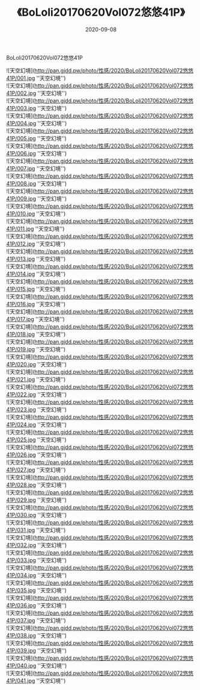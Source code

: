 ﻿---
layout: post
title:  《BoLoli20170620Vol072悠悠41P》
date:   2020-09-08
img: http://pan.gjdd.pw/photo/性感/2020/BoLoli20170620Vol072悠悠41P/000.jpg
categories: [美女, 性感, 泳衣]
---

BoLoli20170620Vol072悠悠41P



![天空幻境](http://pan.gjdd.pw/photo/性感/2020/BoLoli20170620Vol072悠悠41P/001.jpg ''天空幻境'') <br>
![天空幻境](http://pan.gjdd.pw/photo/性感/2020/BoLoli20170620Vol072悠悠41P/002.jpg ''天空幻境'') <br>
![天空幻境](http://pan.gjdd.pw/photo/性感/2020/BoLoli20170620Vol072悠悠41P/003.jpg ''天空幻境'') <br>
![天空幻境](http://pan.gjdd.pw/photo/性感/2020/BoLoli20170620Vol072悠悠41P/004.jpg ''天空幻境'') <br>
![天空幻境](http://pan.gjdd.pw/photo/性感/2020/BoLoli20170620Vol072悠悠41P/005.jpg ''天空幻境'') <br>
![天空幻境](http://pan.gjdd.pw/photo/性感/2020/BoLoli20170620Vol072悠悠41P/006.jpg ''天空幻境'') <br>
![天空幻境](http://pan.gjdd.pw/photo/性感/2020/BoLoli20170620Vol072悠悠41P/007.jpg ''天空幻境'') <br>
![天空幻境](http://pan.gjdd.pw/photo/性感/2020/BoLoli20170620Vol072悠悠41P/008.jpg ''天空幻境'') <br>
![天空幻境](http://pan.gjdd.pw/photo/性感/2020/BoLoli20170620Vol072悠悠41P/009.jpg ''天空幻境'') <br>
![天空幻境](http://pan.gjdd.pw/photo/性感/2020/BoLoli20170620Vol072悠悠41P/010.jpg ''天空幻境'') <br>
![天空幻境](http://pan.gjdd.pw/photo/性感/2020/BoLoli20170620Vol072悠悠41P/011.jpg ''天空幻境'') <br>
![天空幻境](http://pan.gjdd.pw/photo/性感/2020/BoLoli20170620Vol072悠悠41P/012.jpg ''天空幻境'') <br>
![天空幻境](http://pan.gjdd.pw/photo/性感/2020/BoLoli20170620Vol072悠悠41P/013.jpg ''天空幻境'') <br>
![天空幻境](http://pan.gjdd.pw/photo/性感/2020/BoLoli20170620Vol072悠悠41P/014.jpg ''天空幻境'') <br>
![天空幻境](http://pan.gjdd.pw/photo/性感/2020/BoLoli20170620Vol072悠悠41P/015.jpg ''天空幻境'') <br>
![天空幻境](http://pan.gjdd.pw/photo/性感/2020/BoLoli20170620Vol072悠悠41P/016.jpg ''天空幻境'') <br>
![天空幻境](http://pan.gjdd.pw/photo/性感/2020/BoLoli20170620Vol072悠悠41P/017.jpg ''天空幻境'') <br>
![天空幻境](http://pan.gjdd.pw/photo/性感/2020/BoLoli20170620Vol072悠悠41P/018.jpg ''天空幻境'') <br>
![天空幻境](http://pan.gjdd.pw/photo/性感/2020/BoLoli20170620Vol072悠悠41P/019.jpg ''天空幻境'') <br>
![天空幻境](http://pan.gjdd.pw/photo/性感/2020/BoLoli20170620Vol072悠悠41P/020.jpg ''天空幻境'') <br>
![天空幻境](http://pan.gjdd.pw/photo/性感/2020/BoLoli20170620Vol072悠悠41P/021.jpg ''天空幻境'') <br>
![天空幻境](http://pan.gjdd.pw/photo/性感/2020/BoLoli20170620Vol072悠悠41P/022.jpg ''天空幻境'') <br>
![天空幻境](http://pan.gjdd.pw/photo/性感/2020/BoLoli20170620Vol072悠悠41P/023.jpg ''天空幻境'') <br>
![天空幻境](http://pan.gjdd.pw/photo/性感/2020/BoLoli20170620Vol072悠悠41P/024.jpg ''天空幻境'') <br>
![天空幻境](http://pan.gjdd.pw/photo/性感/2020/BoLoli20170620Vol072悠悠41P/025.jpg ''天空幻境'') <br>
![天空幻境](http://pan.gjdd.pw/photo/性感/2020/BoLoli20170620Vol072悠悠41P/026.jpg ''天空幻境'') <br>
![天空幻境](http://pan.gjdd.pw/photo/性感/2020/BoLoli20170620Vol072悠悠41P/027.jpg ''天空幻境'') <br>
![天空幻境](http://pan.gjdd.pw/photo/性感/2020/BoLoli20170620Vol072悠悠41P/028.jpg ''天空幻境'') <br>
![天空幻境](http://pan.gjdd.pw/photo/性感/2020/BoLoli20170620Vol072悠悠41P/029.jpg ''天空幻境'') <br>
![天空幻境](http://pan.gjdd.pw/photo/性感/2020/BoLoli20170620Vol072悠悠41P/030.jpg ''天空幻境'') <br>
![天空幻境](http://pan.gjdd.pw/photo/性感/2020/BoLoli20170620Vol072悠悠41P/031.jpg ''天空幻境'') <br>
![天空幻境](http://pan.gjdd.pw/photo/性感/2020/BoLoli20170620Vol072悠悠41P/032.jpg ''天空幻境'') <br>
![天空幻境](http://pan.gjdd.pw/photo/性感/2020/BoLoli20170620Vol072悠悠41P/033.jpg ''天空幻境'') <br>
![天空幻境](http://pan.gjdd.pw/photo/性感/2020/BoLoli20170620Vol072悠悠41P/034.jpg ''天空幻境'') <br>
![天空幻境](http://pan.gjdd.pw/photo/性感/2020/BoLoli20170620Vol072悠悠41P/035.jpg ''天空幻境'') <br>
![天空幻境](http://pan.gjdd.pw/photo/性感/2020/BoLoli20170620Vol072悠悠41P/036.jpg ''天空幻境'') <br>
![天空幻境](http://pan.gjdd.pw/photo/性感/2020/BoLoli20170620Vol072悠悠41P/037.jpg ''天空幻境'') <br>
![天空幻境](http://pan.gjdd.pw/photo/性感/2020/BoLoli20170620Vol072悠悠41P/038.jpg ''天空幻境'') <br>
![天空幻境](http://pan.gjdd.pw/photo/性感/2020/BoLoli20170620Vol072悠悠41P/039.jpg ''天空幻境'') <br>
![天空幻境](http://pan.gjdd.pw/photo/性感/2020/BoLoli20170620Vol072悠悠41P/040.jpg ''天空幻境'') <br>
![天空幻境](http://pan.gjdd.pw/photo/性感/2020/BoLoli20170620Vol072悠悠41P/041.jpg ''天空幻境'') <br>